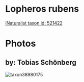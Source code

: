 
Lopheros rubens
===============
  
[iNaturalist taxon id: 521422](https://www.inaturalist.org/taxa/521422)
# Photos

## by: Tobias Schönberg
  
![taxon38980175](https://inaturalist-open-data.s3.amazonaws.com/photos/42510188/medium.jpeg)